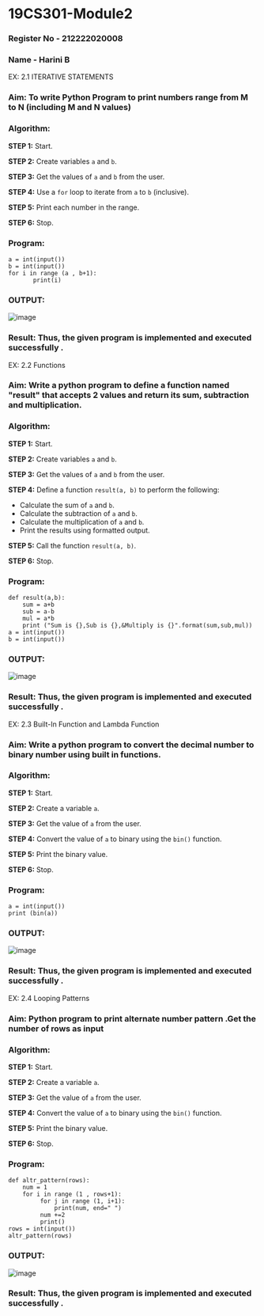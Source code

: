 # 19CS301-Module2
### Register No - 212222020008
### Name - Harini B
EX: 2.1 ITERATIVE STATEMENTS
### Aim: To write Python Program to print numbers  range from M to N (including M and N values)
### Algorithm:

**STEP 1:** Start.

**STEP 2:** Create variables `a` and `b`.

**STEP 3:** Get the values of `a` and `b` from the user.

**STEP 4:** Use a `for` loop to iterate from `a` to `b` (inclusive).

**STEP 5:** Print each number in the range.

**STEP 6:** Stop.

### Program:
```
a = int(input())
b = int(input())
for i in range (a , b+1):
       print(i)

```
### OUTPUT:
![image](https://github.com/user-attachments/assets/d9ab13a0-d655-43cf-a863-8987ab5dda00)

### Result: Thus, the given program is implemented and executed successfully .

EX: 2.2 Functions
### Aim: Write a python program to define a function named "result" that accepts 2 values and return its sum, subtraction and multiplication.
### Algorithm:

**STEP 1:** Start.

**STEP 2:** Create variables `a` and `b`.

**STEP 3:** Get the values of `a` and `b` from the user.

**STEP 4:** Define a function `result(a, b)` to perform the following:
- Calculate the sum of `a` and `b`.
- Calculate the subtraction of `a` and `b`.
- Calculate the multiplication of `a` and `b`.
- Print the results using formatted output.

**STEP 5:** Call the function `result(a, b)`.

**STEP 6:** Stop.

### Program:
```
def result(a,b):
    sum = a+b
    sub = a-b
    mul = a*b
    print ("Sum is {},Sub is {},&Multiply is {}".format(sum,sub,mul))
a = int(input())
b = int(input())

```
### OUTPUT:
![image](https://github.com/user-attachments/assets/c5e85696-6186-44cb-b0c5-122ea1db4345)

### Result: Thus, the given program is implemented and executed successfully .

EX: 2.3 Built-In Function and Lambda Function
### Aim: Write a python program to convert the decimal number to binary number using built in functions.
### Algorithm:

**STEP 1:** Start.

**STEP 2:** Create a variable `a`.

**STEP 3:** Get the value of `a` from the user.

**STEP 4:** Convert the value of `a` to binary using the `bin()` function.

**STEP 5:** Print the binary value.

**STEP 6:** Stop.

### Program:
```
a = int(input())
print (bin(a))

```
### OUTPUT:
![image](https://github.com/user-attachments/assets/03ae217a-f5f0-42ea-856f-f3852a9a3c57)

### Result: Thus, the given program is implemented and executed successfully .

EX: 2.4 Looping Patterns
### Aim: Python program to print alternate number pattern .Get the number of rows as input
### Algorithm:

**STEP 1:** Start.

**STEP 2:** Create a variable `a`.

**STEP 3:** Get the value of `a` from the user.

**STEP 4:** Convert the value of `a` to binary using the `bin()` function.

**STEP 5:** Print the binary value.

**STEP 6:** Stop.

### Program:
```
def altr_pattern(rows):
    num = 1
    for i in range (1 , rows+1): 
         for j in range (1, i+1):
             print(num, end=" ")
         num +=2
         print()
rows = int(input())
altr_pattern(rows)

```
### OUTPUT:
![image](https://github.com/user-attachments/assets/9dd98d55-f6e4-4799-b0f7-86f2b44241d1)

### Result: Thus, the given program is implemented and executed successfully .

